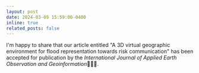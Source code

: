 ```yaml
---
layout: post
date: 2024-03-09 15:59:00-0400
inline: true
related_posts: false
---
```


I'm happy to share that our article entitled "A 3D virtual geographic environment for flood representation towards risk communication" has been accepted for publication by the *International Journal of Applied Earth Observation and Geoinformation*:tada::tada::tada:.


